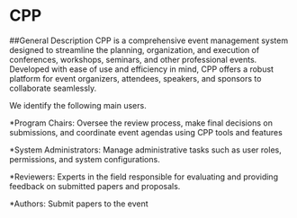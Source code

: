 # CPP
##General Description
CPP is a comprehensive event management system designed to streamline the planning, organization, and execution of conferences, workshops, seminars, and other professional events. Developed with ease of use and efficiency in mind, CPP offers a robust platform for event organizers, attendees, speakers, and sponsors to collaborate seamlessly.

We identify the following main users.

*Program Chairs: Oversee the review process, make final decisions on submissions, and coordinate event agendas using CPP tools and features

*System Administrators: Manage administrative tasks such as user roles, permissions, and system configurations.

*Reviewers: Experts in the field responsible for evaluating and providing feedback on submitted papers and proposals.

*Authors: Submit papers to the event 
